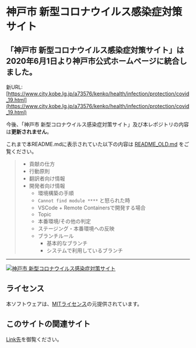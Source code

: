 # 神戸市 新型コロナウイルス感染症対策サイト

## 「神戸市 新型コロナウイルス感染症対策サイト」は2020年6月1日より神戸市公式ホームページに統合しました。

新URL: [https://www.city.kobe.lg.jp/a73576/kenko/health/infection/protection/covid_19.html](https://www.city.kobe.lg.jp/a73576/kenko/health/infection/protection/covid_19.html)

今後、「神戸市 新型コロナウイルス感染症対策サイト」及び本レポジトリの内容は**更新されません**。

これまで本README.mdに表示されていた以下の内容は [README_OLD.md](./README_OLD.md) をご覧ください。
> - 貢献の仕方
> - 行動原則
> - 翻訳者向け情報
> - 開発者向け情報
>     - 環境構築の手順
>     - `Cannot find module ****` と怒られた時
>     - VSCode + Remote Containersで開発する場合
>     - Topic
>     - 本番環境/その他の判定
>     - ステージング・本番環境への反映
>     - ブランチルール
>         - 基本的なブランチ
>         - システムで利用しているブランチ

---

[![神戸市 新型コロナウイルス感染症対策サイト](https://raw.githubusercontent.com/codeforjapan/kobe-stopcovid19/development/static/ogp.png)](https://github.com/codeforjapan/kobe-stopcovid19/)

## ライセンス
本ソフトウェアは、[MITライセンス](./LICENSE.txt)の元提供されています。

## このサイトの関連サイト

[Link先](./FORKED_SITES.md)を御覧ください。

